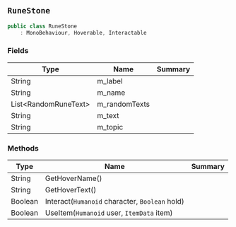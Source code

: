 ## `RuneStone`

```csharp
public class RuneStone
    : MonoBehaviour, Hoverable, Interactable

```

### Fields

| Type | Name | Summary | 
| --- | --- | --- | 
| String | m_label |  | 
| String | m_name |  | 
| List&lt;RandomRuneText&gt; | m_randomTexts |  | 
| String | m_text |  | 
| String | m_topic |  | 


### Methods

| Type | Name | Summary | 
| --- | --- | --- | 
| String | GetHoverName() |  | 
| String | GetHoverText() |  | 
| Boolean | Interact(`Humanoid` character, `Boolean` hold) |  | 
| Boolean | UseItem(`Humanoid` user, `ItemData` item) |  | 


